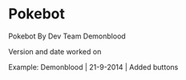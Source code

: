 Pokebot
=======

Pokebot By Dev Team Demonblood


Version and date worked on

Example:
Demonblood | 21-9-2014 | Added buttons



